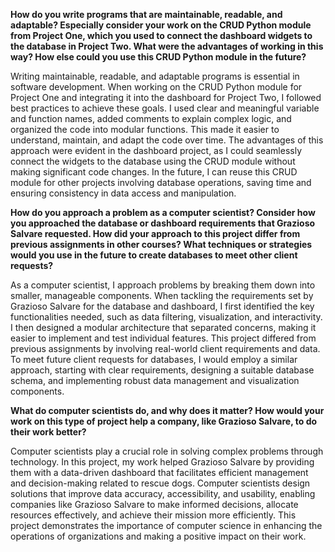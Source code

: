 **How do you write programs that are maintainable, readable, and adaptable? Especially consider your work on the CRUD Python module from Project One, which you used to connect the dashboard widgets to the database in Project Two. What were the advantages of working in this way? How else could you use this CRUD Python module in the future?**

Writing maintainable, readable, and adaptable programs is essential in software development. When working on the CRUD Python module for Project One and integrating it into the dashboard for Project Two, I followed best practices to achieve these goals. I used clear and meaningful variable and function names, added comments to explain complex logic, and organized the code into modular functions. This made it easier to understand, maintain, and adapt the code over time. The advantages of this approach were evident in the dashboard project, as I could seamlessly connect the widgets to the database using the CRUD module without making significant code changes. In the future, I can reuse this CRUD module for other projects involving database operations, saving time and ensuring consistency in data access and manipulation.

**How do you approach a problem as a computer scientist? Consider how you approached the database or dashboard requirements that Grazioso Salvare requested. How did your approach to this project differ from previous assignments in other courses? What techniques or strategies would you use in the future to create databases to meet other client requests?**

As a computer scientist, I approach problems by breaking them down into smaller, manageable components. When tackling the requirements set by Grazioso Salvare for the database and dashboard, I first identified the key functionalities needed, such as data filtering, visualization, and interactivity. I then designed a modular architecture that separated concerns, making it easier to implement and test individual features. This project differed from previous assignments by involving real-world client requirements and data. To meet future client requests for databases, I would employ a similar approach, starting with clear requirements, designing a suitable database schema, and implementing robust data management and visualization components.

**What do computer scientists do, and why does it matter? How would your work on this type of project help a company, like Grazioso Salvare, to do their work better?**

Computer scientists play a crucial role in solving complex problems through technology. In this project, my work helped Grazioso Salvare by providing them with a data-driven dashboard that facilitates efficient management and decision-making related to rescue dogs. Computer scientists design solutions that improve data accuracy, accessibility, and usability, enabling companies like Grazioso Salvare to make informed decisions, allocate resources effectively, and achieve their mission more efficiently. This project demonstrates the importance of computer science in enhancing the operations of organizations and making a positive impact on their work.
